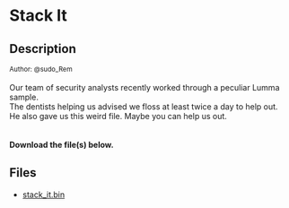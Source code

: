 # Stack It

## Description

<small>Author: @sudo_Rem</small><br><br>Our team of security analysts recently worked through a peculiar Lumma sample.<br> The dentists helping us advised we floss at least twice a day to help out.<br> He also gave us this weird file. Maybe you can help us out.<br> <br><br> <b>Download the file(s) below.</b>


## Files

* [stack_it.bin](files/stack_it.bin)

